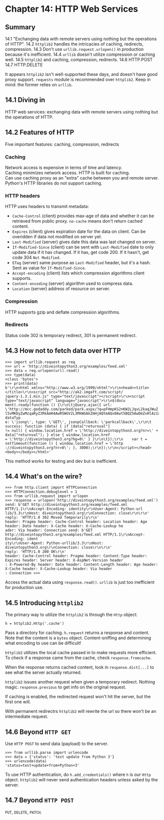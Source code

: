 # Chapter 14: HTTP Web Services

## Summary

14.1 "Exchanging data with remote servers using nothing but the operations of HTTP".
14.2 `httplib2` handles the intricacies of caching, redirects, compression.
14.3 Don't use `urllib.request.urlopen()` in production because it's inefficient.
14.4 `urllib` doesn't utilize compression or caching well.
14.5 `httplib2` and caching, compression, redirects.
14.6 HTTP.POST
14.7 HTTP.DELETE

It appears `httplib2` isn't well-supported these days, and doesn't have good proxy support.
`requests` module is recommended over `httplib2`.
Keep in mind: the former relies on `urllib`.

## 14.1 Diving in
HTTP web services: exchanging data with remote servers using nothing but the operations of HTTP.  


## 14.2 Features of HTTP
Five important features: caching, compression, redirects

### Caching
Network access is expensive in terms of time and latency.  
Caching minimizes network access. HTTP is built for caching.  
Can use caching proxy as an "extra" cache between you and remote server.  
Python's HTTP libraries do not support caching.

### HTTP headers
HTTP uses headers to transmit metadata:
* `Cache-Control` (client) provides max-age of data and whether it can be retrieved from public proxy. `no-cache` means don't return cached content.
* `Expires` (client) gives expiration date for the data on client. Can be overidden if data not modified on server yet.
* `Last-Modified` (server) gives date this data was last changed on server.
* `If-Modified-Since` (client) can be sent with `Last-Modified` date to only update data if it has changed. If it has, get code 200. If it hasn't, get code 304 `Not Modified`.
* `ETag` (server) same purpose as `Last-Modified` header, but it's a hash. Sent as value for `If-Modified-Since`.
* `Accept-encoding` (client) lists which compression algorithms client supports.
* `Content-encoding` (server) algorithm used to compress data.
* `Location` (server) address of resource on server.

### Compression
HTTP supports gzip and deflate compression algorithms.

### Redirects
Status code 302 is temporary redirect, 301 is permanent redirect.


## 14.3 How not to fetch data over HTTP

    >>> import urllib.request as req
    >>> url = 'http://diveintopython3.org/examples/feed.xml'
    >>> data = req.urlopen(url).read()
    >>> type(data)
    <class 'bytes'>
    >>> print(data)
    b'\r\n<html xmlns="http://www.w3.org/1999/xhtml">\r\n<head><title></title>\r\n<script src="http://ak2.imgaft.com/script/
    jquery-1.3.1.min.js" type="text/javascript"></script>\r\n<script type="text/javascript" language="javascript">\r\n$(docu
    ment).ready(function () {\r\n\tjQuery.ajax({ url: \'http://mcc.godaddy.com/parked/park.aspx/?q=pFHmpKS2nKW2LJqvL2kaqJWuZ
    l5vMKDyZwMzqaRyZ3RkAmH4AwR5WGV2L3MkWGAkZmHjAQtmAQx0Awt5BQZ5AwDmZvHlAzIaWGAkZwNkZmRjZwHjBGNlZwRyZwMwrFHmpGR=-1\', dataTyp
    e: \'jsonp\', type: \'GET\', jsonpCallback: \'parkcallback\',\r\n\t    success: function (data) { if (data["returnval"]
    != null) { window.location.href = \'http://diveintopython3.org?nr=\' + data["returnval"]; } else { window.location.href
    = \'http://diveintopython3.org?hg=0\' } }\r\n\t});\r\n    var t = setTimeout(function () { window.location.href = \'http
    ://diveintopython3.org?nr=0\'; }, 3000);\r\n});\r\n</script></head><body></body></html>'

This method works for testing and dev but is inefficient.


## 14.4 What's on the wire?

    >>> from http.client import HTTPConnection
    >>> HTTPConnection.debuglevel = 1
    >>> from urllib.request import urlopen
    >>> response = urlopen('http://diveintopython3.org/examples/feed.xml')
    send: b'GET http://diveintopython3.org/examples/feed.xml HTTP/1.1\r\nAccept-Encoding: identity\r\nUser-Agent: Python-url
    lib/3.3\r\nHost: diveintopython3.org\r\nConnection: close\r\n\r\n'
    reply: 'HTTP/1.0 302 Moved Temporarily\r\n'
    header: Pragma header: Cache-Control header: Location header: Age header: Date header: X-Cache header: X-Cache-Lookup he
    ader: Via header: Connection send: b'GET http://diveintopython3.org/examples/feed.xml HTTP/1.1\r\nAccept-Encoding: ident
    ity\r\nUser-Agent: Python-urllib/3.3\r\nHost: diveintopython3.org\r\nConnection: close\r\n\r\n'
    reply: 'HTTP/1.0 200 OK\r\n'
    header: Cache-Control header: Pragma header: Content-Type header: Expires header: Server header: X-AspNet-Version header
    : X-Powered-By header: Date header: Content-Length header: Age header: X-Cache header: X-Cache-Lookup header: Via header
    : Connection >>>

Access the actual data using `response.read()`.
`urllib` is just too inefficient for production use.


## 14.5 Introducing `httplib2`

The primary way to utilize the `httplib2` is through the `Http` object:

    h = httplib2.Http('.cache')

Pass a directory for caching.
`h.request` returns a response and content.
Note that the content is a `bytes` object.
Content-sniffing and determining what encoding to use can be difficult!

`httplib2` utilizes the local cache passed in to make requests more efficient.
To check if a response came from the cache, check `response.fromcache`.

When the response returns cached content, look in `response.dict[...]` to see what the server actually returned.

`httplib2` issues another request when given a temporary redirect. Nothing magic.
`response.previous` to get info on the original request.

If caching is enabled, the redirected request won't hit the server, but the first one will.

With permanent redirectrs `httplib2` will rewrite the url so there won't be an intermediate request.


## 14.6 Beyond `HTTP GET`
Use `HTTP POST` to send data (payload) to the server.

    >>> from urllib.parse import urlencode
    >>> data = {'status': 'test update from Python 3'}
    >>> urlencode(data)
    'status=test+update+from+Python+3'

To use HTTP authentication, do `h.add_credentials()` where `h` is our `Http` object.
`httplib2` will never send authentication headers unless asked by the server.


## 14.7 Beyond `HTTP POST`
`PUT`, `DELETE`, `PATCH`.
